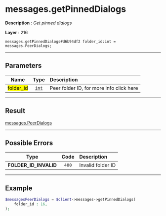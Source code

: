# messages.getPinnedDialogs

**Description** : *Get pinned dialogs*

**Layer** : 216

```tl
messages.getPinnedDialogs#d6b94df2 folder_id:int = messages.PeerDialogs;
```

---

## Parameters

| Name | Type | Description |
| :---: | :---: | :--- |
| <mark>folder_id</mark> | [`int`](type/int) | Peer folder ID, for more info click here |

---

## Result

[messages.PeerDialogs](type/messages.PeerDialogs)

---

## Possible Errors

| Type | Code | Description |
| :---: | :---: | :--- |
| **FOLDER_ID_INVALID** | `400` | Invalid folder ID |

---

## Example

```php
$messagesPeerDialogs = $client->messages->getPinnedDialogs(
	folder_id : 16,
);
```